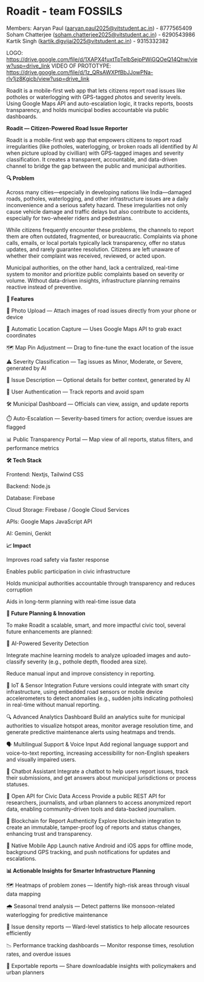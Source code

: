 # Roadit - team FOSSILS

Members: Aaryan Paul (aaryan.paul2025@vitstudent.ac.in) - 8777565409
         Soham Chatterjee (soham.chatterjee2025@vitstudent.ac.in) - 6290543986
         Kartik Singh (kartik.digvijai2025@vitstudent.ac.in) - 9315332382

LOGO: https://drive.google.com/file/d/1XAPX4fuxtTpTelbSejpPWiGQOeQ14Qhw/view?usp=drive_link
VIDEO OF PROTOTYPE: https://drive.google.com/file/d/1z_QRsAWXPfBbJJowPNa-rlv1jz8Kgicb/view?usp=drive_link


Roadit is a mobile-first web app that lets citizens report road issues like potholes or waterlogging with GPS-tagged photos and severity levels. Using Google Maps API and auto-escalation logic, it tracks reports, boosts transparency, and holds municipal bodies accountable via public dashboards.

**Roadit — Citizen-Powered Road Issue Reporter**

Roadit is a mobile-first web app that empowers citizens to report road irregularities (like potholes, waterlogging, or broken roads all identified by AI when picture upload by civillian) with GPS-tagged images and severity classification. It creates a transparent, accountable, and data-driven channel to bridge the gap between the public and municipal authorities.

**🔍 Problem**

Across many cities—especially in developing nations like India—damaged roads, potholes, waterlogging, and other infrastructure issues are a daily inconvenience and a serious safety hazard. These irregularities not only cause vehicle damage and traffic delays but also contribute to accidents, especially for two-wheeler riders and pedestrians.

While citizens frequently encounter these problems, the channels to report them are often outdated, fragmented, or bureaucratic. Complaints via phone calls, emails, or local portals typically lack transparency, offer no status updates, and rarely guarantee resolution. Citizens are left unaware of whether their complaint was received, reviewed, or acted upon.

Municipal authorities, on the other hand, lack a centralized, real-time system to monitor and prioritize public complaints based on severity or volume. Without data-driven insights, infrastructure planning remains reactive instead of preventive.

**🌟 Features**

📸 Photo Upload — Attach images of road issues directly from your phone or device

📍 Automatic Location Capture — Uses Google Maps API to grab exact coordinates

🗺️ Map Pin Adjustment — Drag to fine-tune the exact location of the issue

⚠️ Severity Classification — Tag issues as Minor, Moderate, or Severe, generated by AI

🧾 Issue Description — Optional details for better context, generated by AI

🔐 User Authentication — Track reports and avoid spam

🛠️ Municipal Dashboard — Officials can view, assign, and update reports

⏱️ Auto-Escalation — Severity-based timers for action; overdue issues are flagged

📊 Public Transparency Portal — Map view of all reports, status filters, and performance metrics

**🛠️ Tech Stack**

Frontend: Nextjs, Tailwind CSS

Backend: Node.js

Database: Firebase

Cloud Storage: Firebase / Google Cloud Services

APIs: Google Maps JavaScript API

AI: Gemini, Genkit

**📈 Impact**

Improves road safety via faster response

Enables public participation in civic infrastructure

Holds municipal authorities accountable through transparency and reduces corruption

Aids in long-term planning with real-time issue data

**🚀 Future Planning & Innovation**

To make Roadit a scalable, smart, and more impactful civic tool, several future enhancements are planned:

🧠 AI-Powered Severity Detection

Integrate machine learning models to analyze uploaded images and auto-classify severity (e.g., pothole depth, flooded area size).

Reduce manual input and improve consistency in reporting.

📡 IoT & Sensor Integration
Future versions could integrate with smart city infrastructure, using embedded road sensors or mobile device accelerometers to detect anomalies (e.g., sudden jolts indicating potholes) in real-time without manual reporting.

🔍 Advanced Analytics Dashboard
Build an analytics suite for municipal authorities to visualize hotspot areas, monitor average resolution time, and generate predictive maintenance alerts using heatmaps and trends.

🗣️ Multilingual Support & Voice Input
Add regional language support and voice-to-text reporting, increasing accessibility for non-English speakers and visually impaired users.

🤖 Chatbot Assistant
Integrate a chatbot to help users report issues, track their submissions, and get answers about municipal jurisdictions or process statuses.

🧾 Open API for Civic Data Access
Provide a public REST API for researchers, journalists, and urban planners to access anonymized report data, enabling community-driven tools and data-backed journalism.

🔐 Blockchain for Report Authenticity
Explore blockchain integration to create an immutable, tamper-proof log of reports and status changes, enhancing trust and transparency.

📱 Native Mobile App
Launch native Android and iOS apps for offline mode, background GPS tracking, and push notifications for updates and escalations.

**📊 Actionable Insights for Smarter Infrastructure Planning**

🗺️ Heatmaps of problem zones — Identify high-risk areas through visual data mapping

🌧️ Seasonal trend analysis — Detect patterns like monsoon-related waterlogging for predictive maintenance

🧭 Issue density reports — Ward-level statistics to help allocate resources efficiently

📉 Performance tracking dashboards — Monitor response times, resolution rates, and overdue issues

📄 Exportable reports — Share downloadable insights with policymakers and urban planners



